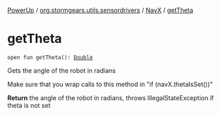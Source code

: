 [PowerUp](../../index.md) / [org.stormgears.utils.sensordrivers](../index.md) / [NavX](index.md) / [getTheta](./get-theta.md)

# getTheta

`open fun getTheta(): `[`Double`](https://kotlinlang.org/api/latest/jvm/stdlib/kotlin/-double/index.html)

Gets the angle of the robot in radians

 Make sure that you wrap calls to this method in "if (navX.thetaIsSet())"

**Return**
the angle of the robot in radians, throws IllegalStateException if theta is not set

